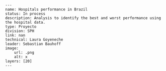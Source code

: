 
    ---
    name: Hospitals performance in Brazil
    status: In process
    description: Analysis to identify the best and worst performance using the hospital data.
    type: Proyecto
    division: SPH
    link: nan
    technical: Laura Goyeneche
    leader: Sebastian Bauhoff
    image: 
        url: .png
        alt: x
    layers: [20]
    ---
    
